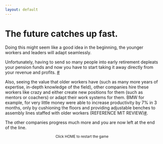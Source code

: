 ```yaml
---
layout: default
---
```


# The future catches up fast.

Doing this might seem like a good idea in the beginning, the younger workers and leaders will adapt seamlessly. 

Unfortunately, having to send so many people into early retirement depleats your pension funds and now you have to start taking it away directly from your revenue and profits. [#](https://sararodrig.github.io/workforce-future/references)

Also, seeing the value that older workers have (such as many more years of expertise, in-depth knowledge of the field), other companies hire these workers like crazy and either create new positions for them (such as mentors or coachers) or adapt their work systems for them. BMW for example, for very little money were able to increase productivity by 7% in 3 months, only by cushioning the floors and providing adjustable benches to assembly lines staffed with older workers (REFERENCE MIT REVIEW)[#](https://sararodrig.github.io/workforce-future/references). 

The other companies progress much more and you are now left at the end of the line.

<small><center>Click HOME to restart the game</center></small>